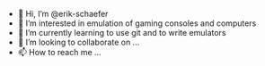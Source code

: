 - 👋 Hi, I’m @erik-schaefer
- 👀 I’m interested in emulation of gaming consoles and computers
- 🌱 I’m currently learning to use git and to write emulators
- 💞️ I’m looking to collaborate on ...
- 📫 How to reach me ...

<!---
erik-schaefer/erik-schaefer is a ✨ special ✨ repository because its `README.md` (this file) appears on your GitHub profile.
You can click the Preview link to take a look at your changes.
--->
